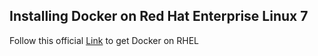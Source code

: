 ## Installing Docker on Red Hat Enterprise Linux 7

Follow this official [Link](https://docs.docker.com/install/linux/docker-ee/rhel/) to get Docker on RHEL

